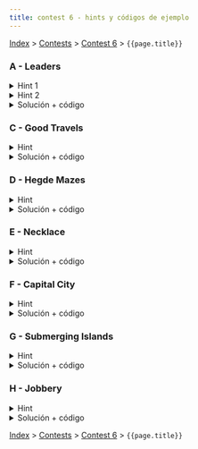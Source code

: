 ```yaml
---
title: contest 6 - hints y códigos de ejemplo
---
```


[Index](../index) > [Contests](../contests) > [Contest 6](../contests#contest-6) > ```{{page.title}}```

### A - Leaders
<details> 
  <summary>Hint 1</summary>
  Notemos que de ser posible ir de un nodo a otro, para que haya un camino simple de largo impar podemos o ir directo pasando por una cantidad impar de aristas o pasar por una componente biconexa con un ciclo impar (la segunda opción siempre tendrá un camino simple que cumpla lo pedido). Si en el camino entre u y v se pasa por una componente biconexa con un ciclo impar la respuesta será siempre positiva, de lo contrario basta con bicolorear el grafo y ver si u y v son de colores distintos.
</details>
<details> 
  <summary>Hint 2</summary>
  Para encontrar componentes biconexas con ciclo impar basta ocupar el mismo dfs que encuentra las componentes pero ir bicoloreando y recordando si los backedges iban a un nodo del mismo color o no, de hacerlo marcan un ciclo impar y al removerlas la componente tiene un ciclo impar.
</details>
<details> 
  <summary>Solución + código</summary>
  La soluciön consiste en buscar bicomponentes con ciclos de largo impar y removerlas del grafo. Si dos nodos estaban conexos previo a la remoción y después no, es porque su camino pasaba por una de estas componentes por lo que la respuesta será "Yes". En caso de seguir conectadas la respuesta dependerá de si son del mismo color o no.
  <a href="https://github.com/BenjaminRubio/CompetitiveProgramming/blob/master/Problems/Codeforces/Leaders.cpp">Código de ejemplo</a>
</details>

### C - Good Travels
<details> 
  <summary>Hint</summary>
  Notemos que si en el camino óptimo que buscamos se pasa por un nodo u, siempre será posible pasar por todos los nodos en la misma componente fuertemente conexa que u. De esta forma podemos como primer paso reducir el grafo original a un grafo alterno donde cada nodo corresponde a una componente fuertemente conexa en el grafo original y sólo nos quedamos con aristas que vayan de una componente a otra. Podemos asignar valor de diversión (fun) de cada componente como la suma de la diversión de los nodos que la componen.
</details>
<details> 
  <summary>Solución + código</summary>
  Haciendo uso del hint, es conocido que el grafo resultante debe ser un DAG (directed acyclic graph). Luego podemos obtener la respuesta pedida usandoi un DP sobre el grafo construido, donde devolvemos la maxima suma de diversiones en un camino de componentes que termine en la componente que corresponda a la ciudad de destino.
  <a href="https://github.com/BenjaminRubio/CompetitiveProgramming/blob/master/Problems/SPOJ/GoodTravels.cpp">Código de ejemplo</a>
</details>

### D - Hegde Mazes
<details> 
  <summary>Hint</summary>
  Si sólo existe un camino simple que une S y T entonces removiendo cualquier arista en el camino los nodos S y T quedarán desconectados, es decir, todas las aristas del camino que buscamos deben ser aristas de corte.
</details>
<details> 
  <summary>Solución + código</summary>
  Basta saber si existe un camino entre S y T que use sólo aristas de corte, para esto podemos usar Union Find uniendo dos nodos si hay una arista de corte entre ellos. Luego la respuesta es si los nodos estan unidos en el union find o no.
  <a href="https://github.com/BenjaminRubio/CompetitiveProgramming/blob/master/Problems/URI/HedgeMazes.cpp">Código de ejemplo</a>
</details>

### E - Necklace
<details> 
  <summary>Hint</summary>
  Siempre que haya un camino donde todas las aristas no sean de corte, se podrá construir un necklace, esto pues al no ser de corte existe otro camino que completa el ciclo para cada arista.
</details>
<details> 
  <summary>Solución + código</summary>
  Basta con encontrar y remover las aristas de corte y ver si después de ese proceso aún hay un camino entre S y T.
  <a href="https://github.com/BenjaminRubio/CompetitiveProgramming/blob/master/Problems/ICPC/Necklace.cpp">Código de ejemplo</a>
</details>

### F - Capital City
<details> 
  <summary>Hint</summary>
  Notemos que si una ciudad es candidata a ser capital, todas las ciudades en la misma componente fuertemente conexa deben serlo, luego basta con saber si alguna de las ciudades en cada componente fuertemente conexa puede ser capital.
</details>
<details> 
  <summary>Solución + código</summary>
  Para chequear si una ciudad puede ser capital basta correr un DFS desde la cuidad en el grafo con las aristas invertidas, si se puede llegar a todos los nodos es porque todos podían llegar a ella por lo que puede ser capital.
  <a href="https://github.com/BenjaminRubio/CompetitiveProgramming/blob/master/Problems/SPOJ/CapitalCity.cpp">Código de ejemplo</a>
</details>

### G - Submerging Islands
<details> 
  <summary>Hint</summary>
  Problema directo de contar puntos de articulación en el grafo
</details>
<details> 
  <summary>Solución + código</summary>
  Ojo, usen un set para contar cuantos hay, si aumentan una variable contarán repetido.
  <a href="https://github.com/BenjaminRubio/CompetitiveProgramming/blob/master/Problems/SPOJ/SubmergingIslands.cpp">Código de ejemplo</a>
</details>

### H - Jobbery
<details> 
  <summary>Hint</summary>
  Notemos que si construimos el grafo dirigido que modela las relaciones, si una persona es peligrosa, todas las personas en su misma componente fuertemente conexa también serán peligrosas, pues pueden llegar a la primera persona y por tanto a todas las que él llega.
</details>
<details>
  <summary>Solución + código</summary>
  Podemos buscar las componentes fuertemente conexas y para cada una correr un dfs en todo el grafo desde un representante de la componente viendo a cuentos nodos se llega, si se llega a todos los N nodos, entonces todos los de la componente deben ser peligrosos.
  <a href="https://github.com/BenjaminRubio/CompetitiveProgramming/blob/master/Problems/Timus/Jobbery.cpp">Código de ejemplo</a>
</details>

<!-- <details> 
  <summary>Hint</summary>   
</details>
<details> 
  <summary>Solución + código</summary>
  <a href="">Código de ejemplo</a>
</details> -->

[Index](../index) > [Contests](../contests) > [Contest 6](../contests#contest-6) > ```{{page.title}}```
